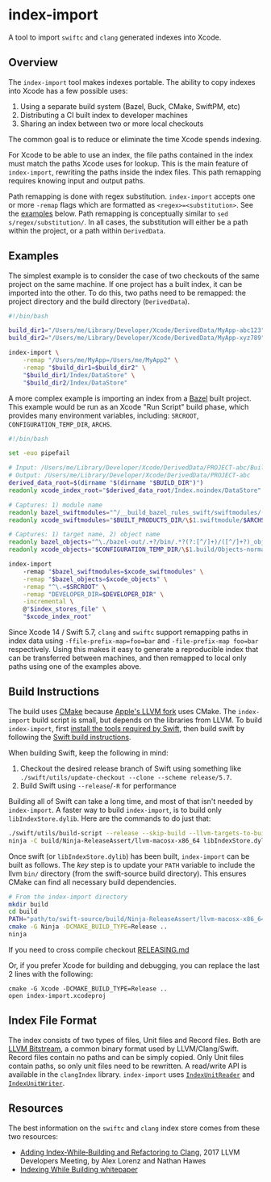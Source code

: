 # index-import

A tool to import `swiftc` and `clang` generated indexes into Xcode.

## Overview

The `index-import` tool makes indexes portable. The ability to copy indexes into Xcode has a few possible uses:

1. Using a separate build system (Bazel, Buck, CMake, SwiftPM, etc)
2. Distributing a CI built index to developer machines
3. Sharing an index between two or more local checkouts

The common goal is to reduce or eliminate the time Xcode spends indexing.

For Xcode to be able to use an index, the file paths contained in the index must match the paths Xcode uses for lookup. This is the main feature of `index-import`, rewriting the paths inside the index files. This path remapping requires knowing input and output paths.

Path remapping is done with regex substitution. `index-import` accepts one or more `-remap` flags which are formatted as `<regex>=<substitution>`. See the [examples](#examples) below. Path remapping is conceptually similar to `sed s/regex/substitution/`. In all cases, the substitution will either be a path within the project, or a path within `DerivedData`.

## Examples

The simplest example is to consider the case of two checkouts of the same project on the same machine. If one project has a built index, it can be imported into the other. To do this, two paths need to be remapped: the project directory and the build directory (`DerivedData`).

```sh
#!/bin/bash

build_dir1="/Users/me/Library/Developer/Xcode/DerivedData/MyApp-abc123"
build_dir2="/Users/me/Library/Developer/Xcode/DerivedData/MyApp-xyz789"

index-import \
    -remap "/Users/me/MyApp=/Users/me/MyApp2" \
    -remap "$build_dir1=$build_dir2" \
    "$build_dir1/Index/DataStore" \
    "$build_dir2/Index/DataStore"
```

A more complex example is importing an index from a [Bazel](https://bazel.build) built project. This example would be run as an Xcode "Run Script" build phase, which provides many environment variables, including: `SRCROOT`, `CONFIGURATION_TEMP_DIR`, `ARCHS`.

```sh
#!/bin/bash

set -euo pipefail

# Input: /Users/me/Library/Developer/Xcode/DerivedData/PROJECT-abc/Build/Products
# Output: /Users/me/Library/Developer/Xcode/DerivedData/PROJECT-abc
derived_data_root=$(dirname "$(dirname "$BUILD_DIR")")
readonly xcode_index_root="$derived_data_root/Index.noindex/DataStore"

# Captures: 1) module name
readonly bazel_swiftmodules="^/__build_bazel_rules_swift/swiftmodules/(.+).swiftmodule"
readonly xcode_swiftmodules="$BUILT_PRODUCTS_DIR/\$1.swiftmodule/$ARCHS.swiftmodule"

# Captures: 1) target name, 2) object name
readonly bazel_objects="^\./bazel-out/.+?/bin/.*?(?:[^/]+)/([^/]+?)_objs(?:/.*)*/(.+?)\.swift\.o$"
readonly xcode_objects="$CONFIGURATION_TEMP_DIR/\$1.build/Objects-normal/$ARCHS/\$2.o"

index-import
    -remap "$bazel_swiftmodules=$xcode_swiftmodules" \
    -remap "$bazel_objects=$xcode_objects" \
    -remap "^\.=$SRCROOT" \
    -remap "DEVELOPER_DIR=$DEVELOPER_DIR" \
    -incremental \
    @"$index_stores_file" \
    "$xcode_index_root"
```

Since Xcode 14 / Swift 5.7, `clang` and `swiftc` support remapping paths
in index data using `-ffile-prefix-map=foo=bar` and `-file-prefix-map
foo=bar` respectively. Using this makes it easy to generate a
reproducible index that can be transferred between machines, and then
remapped to local only paths using one of the examples above.

## Build Instructions

The build uses [CMake](https://cmake.org) because [Apple's LLVM fork](https://github.com/apple/llvm-project) uses CMake. The `index-import` build script is small, but depends on the libraries from LLVM. To build `index-import`, first [install the tools required by Swift](https://github.com/apple/swift/blob/main/docs/HowToGuides/GettingStarted.md#system-requirements), then build swift by following the [Swift build instructions](https://github.com/apple/swift/blob/main/docs/HowToGuides/GettingStarted.md#building-the-project-for-the-first-time).

When building Swift, keep the following in mind:

1. Checkout the desired release branch of Swift using something like `./swift/utils/update-checkout --clone --scheme release/5.7`.
2. Build Swift using `--release`/`-R` for performance

Building all of Swift can take a long time, and most of that isn't needed by `index-import`. A faster way to build `index-import`, is to build only `libIndexStore.dylib`. Here are the commands to do just that:

```sh
./swift/utils/build-script --release --skip-build --llvm-targets-to-build X86
ninja -C build/Ninja-ReleaseAssert/llvm-macosx-x86_64 libIndexStore.dylib
```

Once swift (or `libIndexStore.dylib`) has been built, `index-import` can be built as follows. The _key_ step is to update your `PATH` variable to include the llvm `bin/` directory (from the swift-source build directory). This ensures CMake can find all necessary build dependencies.

```sh
# From the index-import directory
mkdir build
cd build
PATH="path/to/swift-source/build/Ninja-ReleaseAssert/llvm-macosx-x86_64/bin:$PATH"
cmake -G Ninja -DCMAKE_BUILD_TYPE=Release ..
ninja
```

If you need to cross compile checkout [RELEASING.md](RELEASING.md)

Or, if you prefer Xcode for building and debugging, you can replace the last 2 lines with the following:

```
cmake -G Xcode -DCMAKE_BUILD_TYPE=Release ..
open index-import.xcodeproj
```

## Index File Format

The index consists of two types of files, Unit files and Record files. Both are [LLVM Bitstream](https://www.llvm.org/docs/BitCodeFormat.html#bitstream-format), a common binary format used by LLVM/Clang/Swift. Record files contain no paths and can be simply copied. Only Unit files contain paths, so only unit files need to be rewritten. A read/write API is available in the `clangIndex` library. `index-import` uses [`IndexUnitReader`](https://github.com/apple/llvm-project/blob/swift/release/5.7/clang/include/clang/Index/IndexUnitReader.h) and [`IndexUnitWriter`](https://github.com/apple/llvm-project/blob/swift/release/5.7/clang/include/clang/Index/IndexUnitWriter.h).

## Resources

The best information on the `swiftc` and `clang` index store comes from these two resources:

* [Adding Index‐While‐Building and Refactoring to Clang](https://www.youtube.com/watch?v=jGJhnIT-D2M), 2017 LLVM Developers Meeting, by Alex Lorenz and Nathan Hawes
* [Indexing While Building whitepaper](https://docs.google.com/document/d/1cH2sTpgSnJZCkZtJl1aY-rzy4uGPcrI-6RrUpdATO2Q/)
